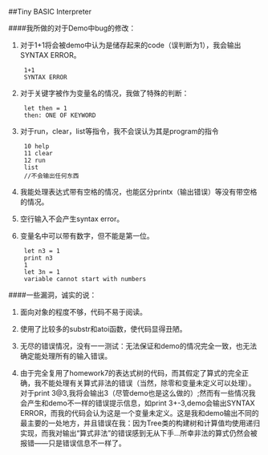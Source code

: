 ##Tiny BASIC Interpreter

####我所做的对于Demo中bug的修改：

1. 对于1+1将会被demo中认为是储存起来的code（误判断为1），我会输出SYNTAX ERROR。

        1+1
        SYNTAX ERROR
        
2. 对于关键字被作为变量名的情况，我做了特殊的判断：

        let then = 1
        then: ONE OF KEYWORD

3. 对于run，clear，list等指令，我不会误认为其是program的指令

        10 help
        11 clear
        12 run
        list
    	//不会输出任何东西
        
4. 我能处理表达式带有空格的情况，也能区分printx（输出错误）等没有带空格的情况。

5. 空行输入不会产生syntax error。

6. 变量名中可以带有数字，但不能是第一位。

        let n3 = 1
        print n3
    	1
    	let 3n = 1
    	variable cannot start with numbers

####一些漏洞，诚实的说：

1. 面向对象的程度不够，代码不易于阅读。

2. 使用了比较多的substr和atoi函数，使代码显得丑陋。

3. 无尽的错误情况，没有一一测试：无法保证和demo的情况完全一致，也无法确定能处理所有的输入错误。

4. 由于完全复用了homework7的表达式树的代码，而其假定了算式的完全正确，我不能处理有关算式非法的错误（当然，除零和变量未定义可以处理）。对于print 3@3,我将会输出3（尽管demo也是这么做的）;然而有一些情况我会产生和demo不一样的错误提示信息，如print 3+-3,demo会输出SYNTAX ERROR，而我的代码会认为这是一个变量未定义。这是我和demo输出不同的最主要的一处地方，并且错误在我：因为Tree类的构建树和计算值均使用递归实现，而我对输出“算式非法”的错误感到无从下手…所幸非法的算式仍然会被报错——只是错误信息不一样了。
